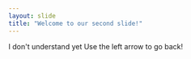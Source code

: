 ```yaml
---
layout: slide
title: "Welcome to our second slide!"
---
```

I don't understand yet
Use the left arrow to go back!
